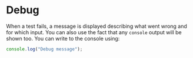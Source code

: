 # Debug

When a test fails, a message is displayed describing what went wrong and for which input. You can also use the fact that any `console` output will be shown too. You can write to the console using:

```javascript
console.log("Debug message");
```
